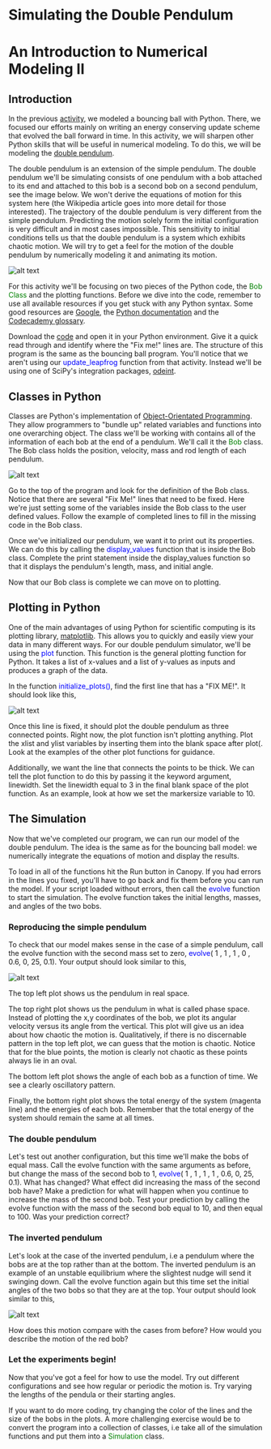
<!-- <head>
    <meta charset="UTF-8">
    <link rel="stylesheet" type="text/css" href="double_pendulum.css">

    <script type="text/javascript"
      src="http://cdn.mathjax.org/mathjax/latest/MathJax.js?config=TeX-AMS-MML_HTMLorMML">
    </script>
    <title>Simulating the Double Pendulum-An Introduction to Numerical Modeling II</title>
</head> -->

# Simulating the Double Pendulum
# An Introduction to Numerical Modeling II
<!--
<body style="font-family:sans-serif;
         font-size:15px;
         width:800px;
         background-color:#E6E6E6 ;">
 -->


## Introduction

In the previous [activity][1], we modeled a bouncing ball with Python. There, we focused our efforts mainly on writing an energy conserving update scheme that evolved the ball forward in time. In this activity, we will sharpen other Python skills that will be useful in numerical modeling. To do this, we will be modeling the [double pendulum][2].

The double pendulum is an extension of the simple pendulum. The double pendulum we'll be simulating consists of one pendulum with a bob attached to its end and attached to this bob is a second bob on a second pendulum, see the image below. We won't derive the equations of motion for this system here (the Wikipedia article goes into more detail for those interested). The trajectory of the double pendulum is very different from the simple pendulum. Predicting the motion solely form the initial configuration is very difficult and in most cases impossible. This sensitivity to initial conditions tells us that the double pendulum is a system which exhibits chaotic motion. We will try to get a feel for the motion of the double pendulum by numerically modeling it and animating its motion.

![alt text](https://upload.wikimedia.org/wikipedia/commons/7/78/Double-Pendulum.svg)

For this activity we'll be focusing on two pieces of the Python code, the <font color='green'> Bob Class</font> and the plotting functions.
Before we dive into the code, remember to use all available resources if you get stuck with any Python syntax. Some good resources are [Google][3], the [Python documentation][4] and the [Codecademy glossary][5].

Download the <a href="double_pendulum.py">code</a> and open it in your Python environment. Give it a quick read through and identify where the "Fix me!" lines are. The structure of this program is the same as the bouncing ball program. You'll notice that we aren't using our <font color='blue' > update_leapfrog </font> function from that activity. Instead we'll be using one of SciPy's integration packages, [odeint][7].

## Classes in Python

Classes are Python's implementation of [Object-Orientated Programming][6]. They allow programmers to "bundle up" related variables and functions into one overarching object. The class we'll be working with contains all of the information of each bob at the end of a pendulum. We'll call it the <font color='green'>Bob</font> class. The Bob class holds the position, velocity, mass and rod length of each pendulum.

![alt text](class_fix.png)

Go to the top of the program and look for the definition of the Bob class. Notice that there are several "Fix Me!" lines that need to be fixed. Here we're just setting some of the variables inside the Bob class to the user defined values. Follow the example of completed lines to fill in the missing code in the Bob class.

Once we've initialized our pendulum, we want it to print out its properties. We can do this by calling the <font color='blue'>display_values</font> function that is inside the Bob class. Complete the print statement inside the display_values function so that it displays the pendulum's length, mass, and initial angle.  

Now that our Bob class is complete we can move on to plotting.

## Plotting in Python

One of the main advantages of using Python for scientific computing is its plotting library, [matplotlib][9]. This allows you to quickly and easily view your data in many different ways. For our double pendulum simulator, we'll be using the <font color='blue'>plot</font> function. This function is the general plotting function for Python. It takes a list of x-values and a list of y-values as inputs and produces a graph of the data.

In the function <font color='blue'>initialize_plots()</font>, find the first line that has a "FIX ME!". It should look like this,

![alt text](plot_fix.png)

Once this line is fixed, it should plot the double pendulum as three connected points. Right now, the plot function isn't plotting anything. Plot the xlist and ylist variables by inserting them into the blank space after plot(. Look at the examples of the other plot functions for guidance.

Additionally, we want the line that connects the points to be thick. We can tell the plot function to do this by passing it the keyword argument, linewidth. Set the linewidth equal to 3 in the final blank space of the plot function. As an example, look at how we set the markersize variable to 10.


## The Simulation

Now that we've completed our program, we can run our model of the double pendulum. The idea is the same as for the bouncing ball model: we numerically integrate the equations of motion and display the results.

To load in all of the functions hit the Run button in Canopy. If you had errors in the lines you fixed, you'll have to go back and fix them before you can run the model. If your script loaded without errors, then call the <font color='blue'>evolve</font> function to start the simulation. The evolve function takes the initial lengths, masses, and angles of the two bobs.

### Reproducing the simple pendulum

To check that our model makes sense in the case of a simple pendulum, call the evolve function with the second mass set to zero, <font color='blue'>evolve</font>( 1 , 1 , 1 , 0 , 0.6, 0, 25, 0.1). Your output should look similar to this,

![alt text](simple_pendulum.svg)

The top left plot shows us the pendulum in real space.

The top right plot shows us the pendulum in what is called phase space. Instead of plotting the x,y coordinates of the bob, we plot its angular velocity versus its angle from the vertical. This plot will give us an idea about how chaotic the motion is. Qualitatively, if there is no discernable pattern in the top left plot, we can guess that the motion is chaotic. Notice that for the blue points, the motion is clearly not chaotic as these points always lie in an oval.  

The bottom left plot shows the angle of each bob as a function of time. We see a clearly oscillatory pattern.

Finally, the bottom right plot shows the total energy of the system (magenta line) and the energies of each bob. Remember that the total energy of the system should remain the same at all times.

### The double pendulum

Let's test out another configuration, but this time we'll make the bobs of equal mass. Call the evolve function with the same arguments as before, but change the mass of the second bob to 1, <font color='blue'> evolve</font>( 1 , 1 , 1 , 1 , 0.6, 0, 25, 0.1). What has changed? What effect did increasing the mass of the second bob have? Make a prediction for what will happen when you continue to increase the mass of the second bob. Test your prediction by calling the evolve function with the mass of the second bob equal to 10, and then equal to 100. Was your prediction correct?

### The inverted pendulum

Let's look at the case of the inverted pendulum, i.e a pendulum where the bobs are at the top rather than at the bottom. The inverted pendulum is an example of an unstable equilibrium where the slightest nudge will send it swinging down. Call the evolve function again but this time set the initial angles of the two bobs so that they are at the top. Your output should look similar to this,

![alt text](inverted.svg)

How does this motion compare with the cases from before? How would you describe the motion of the red bob?

### Let the experiments begin!

Now that you've got a feel for how to use the model. Try out different configurations and see how regular or periodic the motion is. Try varying the lengths of the pendula or their starting angles.

If you want to do more coding, try changing the color of the lines and the size of the bobs in the plots. A more challenging exercise would be to convert the program into a collection of classes, i.e take all of the simulation functions and put them into a <font color='green'>Simulation</font> class.  

[1]: ../bouncing_ball/bouncing_ball.html
[2]: https://en.wikipedia.org/wiki/Double_pendulum
[3]: https://www.google.com/
[4]: https://docs.python.org/2/
[5]: https://www.codecademy.com/articles/glossary-python
[6]: https://en.wikipedia.org/wiki/Object-oriented_programming
[7]: http://docs.scipy.org/doc/scipy-0.16.0/reference/generated/scipy.integrate.odeint.html
[8]: https://docs.python.org/2/library/string.html
[9]: http://matplotlib.org
